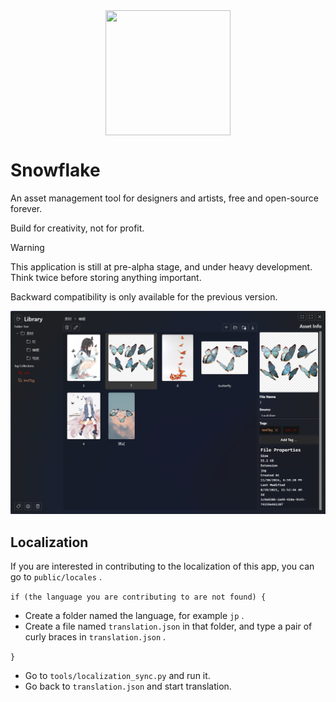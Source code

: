 <div style="display: flex; justify-content: center; width: 100%">
    <image src="./src-tauri/icons/snowflake.svg" width="200px" height="200px"/>
</div>

# Snowflake

An asset management tool for designers and artists, free and open-source forever.

Build for creativity, not for profit.

> [!WARNING]
> This application is still at pre-alpha stage, and under heavy development. Think twice before storing anything important.
>
> Backward compatibility is only available for the previous version.

![](readme-media/image.png)

## Localization

If you are interested in contributing to the localization of this app, you can go to `public/locales` .

`if (the language you are contributing to are not found) {`

- Create a folder named the language, for example `jp` .
- Create a file named `translation.json` in that folder, and type a pair of curly braces in `translation.json` .

`}`

- Go to `tools/localization_sync.py` and run it.
- Go back to `translation.json` and start translation.
